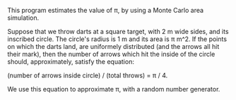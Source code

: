 This program estimates the value of π, by using a Monte Carlo area simulation.

Suppose that we throw darts at a square target, with 2 m wide sides, and its inscribed circle.
The circle's radius is 1 m and its area is π m^2.
If the points on which the darts land, are uniformely distributed (and the arrows all hit their mark),
then the number of arrows which hit the inside of the circle should, approximately, satisfy the equation:

(number of arrows inside circle) / (total throws) = π / 4.

We use this equation to approximate π, with a random number generator.

